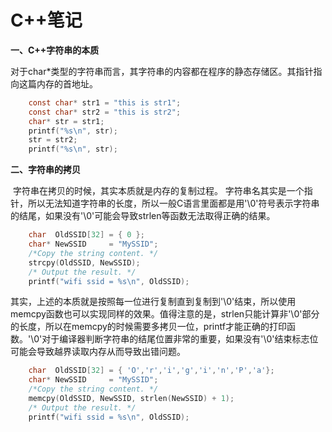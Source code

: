 # C++笔记

**一、C++字符串的本质**

​		对于char*类型的字符串而言，其字符串的内容都在程序的静态存储区。其指针指向这篇内存的首地址。

```C
    const char* str1 = "this is str1";
    const char* str2 = "this is str2";
    char* str = str1;
    printf("%s\n", str);
    str = str2;
    printf("%s\n", str);
```

**二、字符串的拷贝**

​		字符串在拷贝的时候，其实本质就是内存的复制过程。 字符串名其实是一个指针，所以无法知道字符串的长度，所以一般C语言里面都是用'\0'符号表示字符串的结尾，如果没有'\0'可能会导致strlen等函数无法取得正确的结果。

```C
    char  OldSSID[32] = { 0 };
    char* NewSSID     = "MySSID";
    /*Copy the string content. */
    strcpy(OldSSID, NewSSID);
    /* Output the result. */
    printf("wifi ssid = %s\n", OldSSID);
```

​		其实，上述的本质就是按照每一位进行复制直到复制到'\0'结束，所以使用memcpy函数也可以实现同样的效果。值得注意的是，strlen只能计算非'\0'部分的长度，所以在memcpy的时候需要多拷贝一位，printf才能正确的打印函数。'\0'对于编译器判断字符串的结尾位置非常的重要，如果没有'\0'结束标志位可能会导致越界读取内存从而导致出错问题。

```c
    char  OldSSID[32] = { 'O','r','i','g','i','n','P','a'};
    char* NewSSID     = "MySSID";
    /*Copy the string content. */
    memcpy(OldSSID, NewSSID, strlen(NewSSID) + 1);
    /* Output the result. */
    printf("wifi ssid = %s\n", OldSSID);
```


